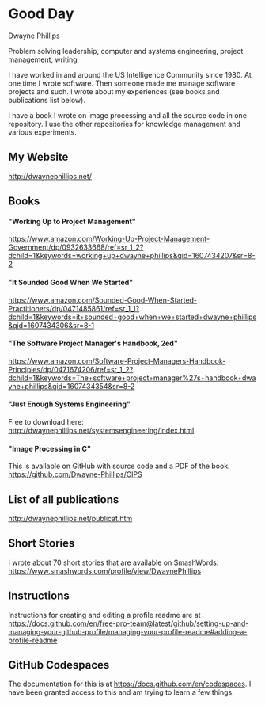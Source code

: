 # Good Day

Dwayne Phillips

Problem solving leadership, computer and systems engineering, project management, writing

I have worked in and around the US Intelligence Community since 1980. At one time I wrote software. Then someone made me manage software projects and such. I wrote about my experiences (see books and publications list below).

I have a book I wrote on image processing and all the source code in one repository. I use the other repositories for knowledge management and various experiments.



## My Website

http://dwaynephillips.net/

## Books

#### "Working Up to Project Management" 
https://www.amazon.com/Working-Up-Project-Management-Government/dp/0932633668/ref=sr_1_2?dchild=1&keywords=working+up+dwayne+phillips&qid=1607434207&sr=8-2

#### "It Sounded Good When We Started"
https://www.amazon.com/Sounded-Good-When-Started-Practitioners/dp/0471485861/ref=sr_1_1?dchild=1&keywords=it+sounded+good+when+we+started+dwayne+phillips&qid=1607434306&sr=8-1

#### "The Software Project Manager's Handbook, 2ed"
https://www.amazon.com/Software-Project-Managers-Handbook-Principles/dp/0471674206/ref=sr_1_2?dchild=1&keywords=The+software+project+manager%27s+handbook+dwayne+phillips&qid=1607434354&sr=8-2

#### "Just Enough Systems Engineering"
Free to download here: http://dwaynephillips.net/systemsengineering/index.html

#### "Image Processing in C"
This is available on GitHub with source code and a PDF of the book. https://github.com/Dwayne-Phillips/CIPS

## List of all publications
http://dwaynephillips.net/publicat.htm

## Short Stories

I wrote about 70 short stories that are available on SmashWords: https://www.smashwords.com/profile/view/DwaynePhillips

## Instructions

Instructions for creating and editing a profile readme are at https://docs.github.com/en/free-pro-team@latest/github/setting-up-and-managing-your-github-profile/managing-your-profile-readme#adding-a-profile-readme

## GitHub Codespaces

The documentation for this is at https://docs.github.com/en/codespaces. I have been granted access to this and am trying to learn a few things.

<!--
**Dwayne-Phillips/Dwayne-Phillips** is a ✨ _special_ ✨ repository because its `README.md` (this file) appears on your GitHub profile.

Here are some ideas to get you started:

- 🔭 I’m currently working on ...
- 🌱 I’m currently learning ...
- 👯 I’m looking to collaborate on ...
- 🤔 I’m looking for help with ...
- 💬 Ask me about ...
- 📫 How to reach me: ...
- 😄 Pronouns: ...
- ⚡ Fun fact: ...
-->
